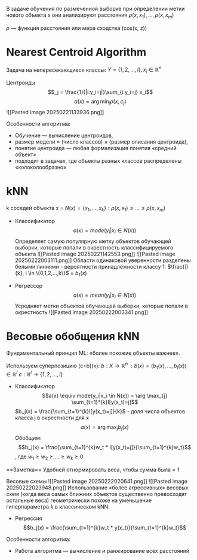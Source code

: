 В задаче обучения по размеченной выборке при определении метки нового объекта x они анализируют расстояния $\rho(x,x_1),...,\rho(x,x_m)$

$\rho$ — функция расстояния или мера сходства (cos(x, z))
# Nearest Centroid Algorithm
Задача на непересекающиеся классы:  $Y = \{1,2,...,l\}, x_i \in \mathbb{R}^n$

Центроиды $$_j = \frac{1}{|i:y_i=j|}\sum_{i:y_i=j} x_i$$
$$a(x)=\arg\min_{j}\rho(x,c_j)$$
![[Pasted image 20250221133936.png]]

Особенности алгоритма:
- Обучение — вычисление центроидов,
- размер модели = (число классов) $\times$ (размер описания центроида),
- понятие центроида — любая формализация понятия «средний объект»
- подходит в задачах, где объекты разных классов распределены «колоколообразно»
# kNN
k соседей объекта x = $N(x) = \{x_1,...,x_k\} : \rho(x,x_1) \le ... \le \rho(x,x_m)$

- Классификатор
$$a(x) = mode(y_i|x_i \in N(x))$$
Определяет самую популярную метку объектов обучающей выборки, которые попали в окрестность классифицируемого объекта
![[Pasted image 20250221142553.png]]
![[Pasted image 20250222003111.png]]
Области одинаковой уверенности разделены белыми линиями - вероятности принадлежности классу 1: $\frac{i}{k}, i \in \{0,1,2,...,k\}$ = $b_1(x)$

- Регрессор
$$a(x) = mean(y_i|x_i \in N(x))$$
Усредняет метки объектов обучающей выборки, которые попали в окрестность
![[Pasted image 20250222003341.png]]
# Весовые обобщения kNN
Фундаментальный принцип ML: «более похожие объекты важнее».

Используем суперпозицию (c∘b)(x):
$b:X \rightarrow \mathbb{R}^n\ : b(x)=(b_1(x),...,b_l(x)) \in \mathbb{R}^l$
$c:\mathbb{R}^l \rightarrow \{1,2,...,l\}$
- Классификатор
$$a(x) \equiv mode(y_i|x_i \in N(x)) = \arg \max_{j} \sum_{t=1}^{k}I[y(x_t)=j]$$
$b_j(x) = \frac{\sum_{t=1}^{k}I[y(x_t)=j]}{k}$ - доля числа объектов класса j в окрестности для х
$$a(x) = \arg \max_{j} b_j(x)$$
Обобщим: $$b_j(x) = \frac{\sum_{t=1}^{k}w_t * I[y(x_t)=j]}{\sum_{t=1}^{k}w_t}$$
, где $w_1 \ge w_2 \ge ... \ge w_k \ge 0$

==Заметка== Удобней отнормировать веса, чтобы сумма была = 1

Весовые схемы
![[Pasted image 20250222020641.png]]
![[Pasted image 20250222023948.png]]
Использование «более агрессивных» весовых схем (когда веса самых ближних объектов существенно превосходят остальные веса) геометрически похоже на уменьшение гиперпараметра _k_ в классическом kNN.

- Регрессия
$$b_j(x) = \frac{\sum_{t=1}^{k}w_t * y(x_t)}{\sum_{t=1}^{k}w_t}$$




Особенности алгоритма:
-  Работа алгоритма — вычисление и ранжирование всех расстояний
